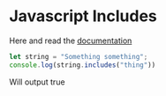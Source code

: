 # Javascript Includes
Here and read the [documentation](https://www.w3schools.com/jsref/jsref_includes.asp)

```js
let string = "Something something";
console.log(string.includes("thing"))
```

Will output true

